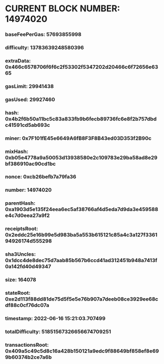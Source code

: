 # CURRENT BLOCK NUMBER: 14974020

### baseFeePerGas: 57693855998
### difficulty: 13783639248580396
### extraData: 0x466c6578706f6f6c2f53302f5347202d20466c6f72656e6365
### gasLimit: 29941438
### gasUsed: 29927460
### hash: 0x4b2f6b50a11bc5c83a833fb9b6fecb89736fc6e8f2b757dbdc41591cd5ab693c
### miner: 0x7F101fE45e6649A6fB8F3F8B43ed03D353f2B90c
### mixHash: 0xb05e4778a9a50053d13938580e2c109783e29ba58ad8e29bf386910ac90cd1bc
### nonce: 0xcb26befb7a79fa36
### number: 14974020
### parentHash: 0xa1903d5e135f24eea6ec5af38766af4d5eda7d9da3e459588e4c7d0eea27a9f2
### receiptsRoot: 0x2eddc25e16b99e5d983ba5a553b615121c85a4c3a127f336194926174d555298
### sha3Uncles: 0x1dcc4de8dec75d7aab85b567b6ccd41ad312451b948a7413f0a142fd40d49347
### size: 164078
### stateRoot: 0xe2d113f88dd81de75d5f5e5e76b907a7deeb08ce3929ee68cdf88c0cf76dc07a
### timestamp: 2022-06-16 15:21:03.707499
### totalDifficulty: 51851567326656674709251
### transactionsRoot: 0x409a5c49c5d8c16a428b150121a9edc9f88649bf858ef8e699b60374b2ce7a6b
